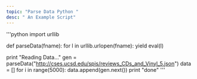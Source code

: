 ```yaml
---
topic: "Parse Data Python "
desc: " An Example Script"
---
```


'''python
import urllib

def parseData(fname):
    for l in urllib.urlopen(fname):
        yield eval(l)

print "Reading Data..."
gen = parseData("http://cses.ucsd.edu/spis/reviews_CDs_and_Vinyl_5.json")
data = []
for i in range(5000):
  data.append(gen.next())
print "done"
'''
